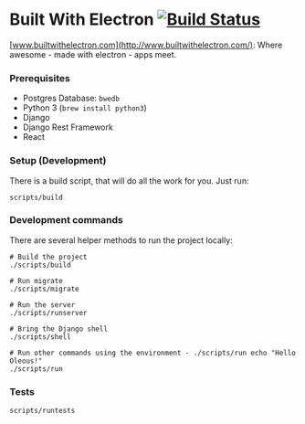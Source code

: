 # Built With Electron [![Build Status](https://travis-ci.org/ekonstantinidis/trevor.svg?branch=master)](https://travis-ci.org/ekonstantinidis/trevor)
[www.builtwithelectron.com](http://www.builtwithelectron.com/): Where awesome - made with electron - apps meet.

### Prerequisites

 - Postgres Database: `bwedb`
 - Python 3 (`brew install python3`)
 - Django
 - Django Rest Framework
 - React


### Setup (Development)

There is a build script, that will do all the work for you. Just run:

    scripts/build


### Development commands
There are several helper methods to run the project locally:

    # Build the project
    ./scripts/build

    # Run migrate
    ./scripts/migrate

    # Run the server
    ./scripts/runserver

    # Bring the Django shell
    ./scripts/shell

    # Run other commands using the environment - ./scripts/run echo "Hello Oleous!"
    ./scripts/run


### Tests

    scripts/runtests
